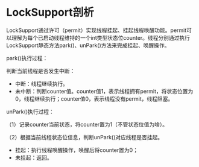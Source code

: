 # LockSupport剖析

LockSupport通过许可（permit）实现线程挂起、挂起线程唤醒功能。permit可以理解为每个已启动线程维持的一个int类型状态位counter。线程分别通过执行LockSupport静态方法park\(\)、unPark\(\)方法来完成挂起、唤醒操作。

park\(\)执行过程：

判断当前线程是否发生中断：

* 中断：线程继续执行。
* 未中断：判断counter值。counter值1，表示线程拥有permit，将状态位置为0，线程继续执行；counter值0，表示线程没有permit，线程阻塞。

unPark\(\)执行过程：

（1）记录counter当前状态，将counter置为1（不管状态位值为啥）。

（2）根据当前线程状态位信息，判断unPark\(\)对应线程是否挂起。

* 挂起：执行线程唤醒操作，唤醒后将counter置为0；
* 未挂起：返回。





